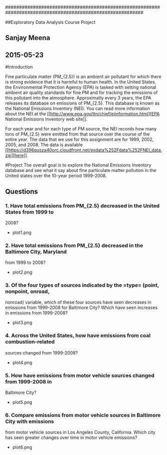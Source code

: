 ##########################################################################################################

##Exploratory Data Analysis  Course Project
## Sanjay Meena
## 2015-05-23


#Introduction

Fine particulate matter (PM_{2.5}) is an ambient air pollutant for which there
is strong evidence that it is harmful to human health. In the United States, the
Environmental Protection Agency (EPA) is tasked with setting national ambient
air quality standards for fine PM and for tracking the emissions of this
pollutant into the atmosphere. Approximatly every 3 years, the EPA releases its
database on emissions of PM_{2.5}. This database is known as the National
Emissions Inventory (NEI). You can read more information about the NEI at the
[[http://www.epa.gov/ttn/chief/eiinformation.html][EPA National Emissions Inventory web site]].

For each year and for each type of PM source, the NEI records how many tons of
PM_{2.5} were emitted from that source over the course of the entire year. The
data that we use for this assignment are for 1999, 2002, 2005, and
2008. The data is available [[https://d396qusza40orc.cloudfront.net/exdata%252Fdata%252FNEI_data.zip][here]].

#Project
The overall goal is to explore the National Emissions Inventory database and see
what it say about fine particulate matter pollution in the United states over
the 10-year period 1999-2008.

## Questions

### 1.  Have total emissions from PM_{2.5} decreased in the United States from 1999 to
  2008?
- plot1.png

### 2.  Have total emissions from PM_{2.5} decreased in the Baltimore City, Maryland
  from 1999 to 2008?
- plot2.png

### 3.  Of the four types of sources indicated by the =type= (point, nonpoint, onroad,
  nonroad) variable, which of these four sources have seen decreases in
  emissions from 1999-2008 for Baltimore City? Which have seen increases in
  emissions from 1999-2008? 

- plot3.png
### 4.  Across the United States, how have emissions from coal combustion-related
  sources changed from 1999-2008?

- plot4.png

### 5. How have emissions from motor vehicle sources changed from 1999-2008 in
  Baltimore City?

- plot5.png

### 6.  Compare emissions from motor vehicle sources in Baltimore City with emissions
  from motor vehicle sources in Los Angeles County, California. Which city has
  seen greater changes over time in motor vehicle emissions?
  
- plot6.png

